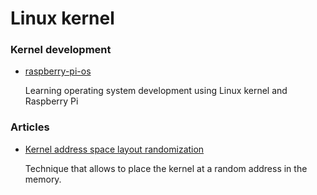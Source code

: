 # Linux kernel

### Kernel development
- [raspberry-pi-os](https://github.com/s-matyukevich/raspberry-pi-os)

	Learning operating system development using Linux kernel and Raspberry Pi

### Articles
- [Kernel address space layout randomization](https://lwn.net/Articles/569635/)
	
	Technique that allows to place the kernel at a random address in the memory.
